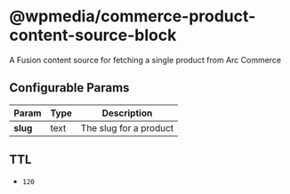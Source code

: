 # @wpmedia/commerce-product-content-source-block

A Fusion content source for fetching a single product from Arc Commerce

## Configurable Params

| **Param** | **Type** | **Description**        |
| --------- | -------- | ---------------------- |
| **slug**  | text     | The slug for a product |

## TTL

- `120`
